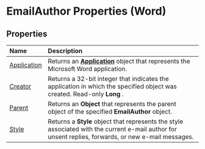 
# EmailAuthor Properties (Word)

## Properties



|**Name**|**Description**|
|:-----|:-----|
|[Application](019bf110-5fbd-1d13-b8a4-9c63be2d6784.md)|Returns an  **[Application](d1cf6f8f-4e88-bf01-93b4-90a83f79cb44.md)** object that represents the Microsoft Word application.|
|[Creator](d7c6eeff-91be-404f-789d-77134ceeedc7.md)|Returns a 32-bit integer that indicates the application in which the specified object was created. Read-only  **Long** .|
|[Parent](c2700a0b-3c7d-94ef-6e34-1b148a28e4ab.md)|Returns an  **Object** that represents the parent object of the specified **EmailAuthor** object.|
|[Style](e60dadf7-affd-3bcf-e4a9-d4f083bca000.md)|Returns a  **Style** object that represents the style associated with the current e-mail author for unsent replies, forwards, or new e-mail messages.|
